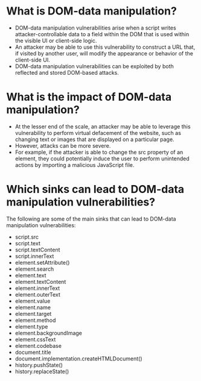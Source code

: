 # What is DOM-data manipulation?
- DOM-data manipulation vulnerabilities arise when a script writes attacker-controllable data to a field within the DOM that is used within the visible UI or client-side logic. 
- An attacker may be able to use this vulnerability to construct a URL that, if visited by another user, will modify the appearance or behavior of the client-side UI. 
- DOM-data manipulation vulnerabilities can be exploited by both reflected and stored DOM-based attacks.

# What is the impact of DOM-data manipulation?
- At the lesser end of the scale, an attacker may be able to leverage this vulnerability to perform virtual defacement of the website, such as changing text or images that are displayed on a particular page. 
- However, attacks can be more severe. 
- For example, if the attacker is able to change the src property of an element, they could potentially induce the user to perform unintended actions by importing a malicious JavaScript file.

# Which sinks can lead to DOM-data manipulation vulnerabilities?
The following are some of the main sinks that can lead to DOM-data manipulation vulnerabilities:

- script.src
- script.text
- script.textContent
- script.innerText
- element.setAttribute()
- element.search
- element.text
- element.textContent
- element.innerText
- element.outerText
- element.value
- element.name
- element.target
- element.method
- element.type
- element.backgroundImage
- element.cssText
- element.codebase
- document.title
- document.implementation.createHTMLDocument()
- history.pushState()
- history.replaceState()